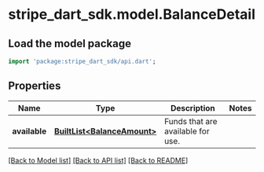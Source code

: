 # stripe_dart_sdk.model.BalanceDetail

## Load the model package
```dart
import 'package:stripe_dart_sdk/api.dart';
```

## Properties
Name | Type | Description | Notes
------------ | ------------- | ------------- | -------------
**available** | [**BuiltList&lt;BalanceAmount&gt;**](BalanceAmount.md) | Funds that are available for use. | 

[[Back to Model list]](../README.md#documentation-for-models) [[Back to API list]](../README.md#documentation-for-api-endpoints) [[Back to README]](../README.md)


